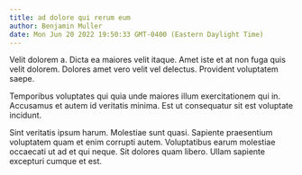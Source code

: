 ```yaml
---
title: ad dolore qui rerum eum
author: Benjamin Muller
date: Mon Jun 20 2022 19:50:33 GMT-0400 (Eastern Daylight Time)
---
```

Velit dolorem a. Dicta ea maiores velit itaque. Amet iste et at non fuga quis velit dolorem. Dolores amet vero velit vel delectus. Provident voluptatem saepe.

 Temporibus voluptates qui quia unde maiores illum exercitationem qui in. Accusamus et autem id veritatis minima. Est ut consequatur sit est voluptate incidunt.

 Sint veritatis ipsum harum. Molestiae sunt quasi. Sapiente praesentium voluptatem quam et enim corrupti autem. Voluptatibus earum molestiae occaecati ut ad et qui neque. Sit dolores quam libero. Ullam sapiente excepturi cumque et est.